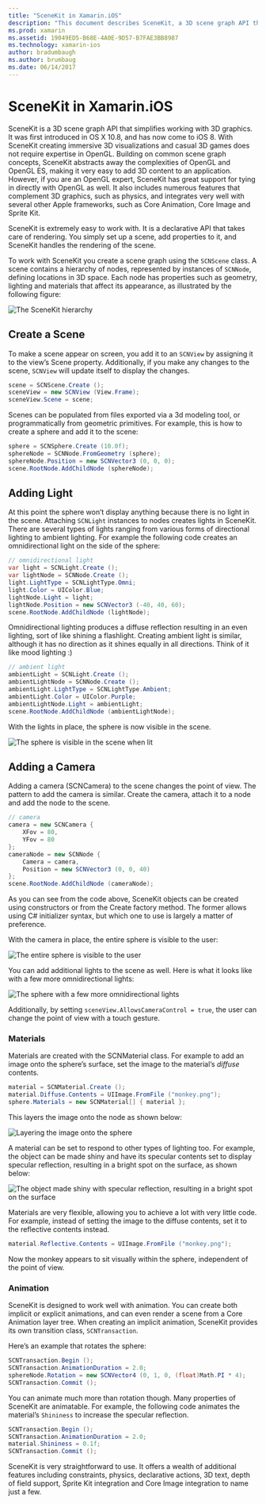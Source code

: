 ```yaml
---
title: "SceneKit in Xamarin.iOS"
description: "This document describes SceneKit, a 3D scene graph API that simplifies working with 3D graphics by abstracting away the complexities of OpenGL."
ms.prod: xamarin
ms.assetid: 19049ED5-B68E-4A0E-9D57-B7FAE3BB8987
ms.technology: xamarin-ios
author: bradumbaugh
ms.author: brumbaug
ms.date: 06/14/2017
---
```


# SceneKit in Xamarin.iOS

SceneKit is a 3D scene graph API that simplifies working with 3D graphics. It was first introduced in OS X 10.8, and has now come to iOS 8. With SceneKit creating immersive 3D visualizations and casual 3D games does not require expertise in OpenGL. Building on common scene graph concepts, SceneKit abstracts away the complexities of OpenGL and OpenGL ES, making it very easy to add 3D content to an application. However, if you are an OpenGL expert, SceneKit has great support for tying in directly with OpenGL as well. It also includes numerous features that complement 3D graphics, such as physics, and integrates very well with several other Apple frameworks, such as Core Animation, Core Image and Sprite Kit.

SceneKit is extremely easy to work with. It is a declarative API that takes care of rendering. You simply set up a scene, add properties to it, and SceneKit handles the rendering of the scene.

To work with SceneKit you create a scene graph using the `SCNScene` class. A scene contains a hierarchy of nodes, represented by instances of `SCNNode`, defining locations in 3D space. Each node has properties such as geometry, lighting and materials that affect its appearance, as illustrated by the following figure:

![](scenekit-images/image7.png "The SceneKit hierarchy") 

## Create a Scene

To make a scene appear on screen, you add it to an `SCNView` by assigning it to the view’s Scene property. Additionally, if you make any changes to the scene, `SCNView` will update itself to display the changes.

```csharp
scene = SCNScene.Create ();
sceneView = new SCNView (View.Frame);
sceneView.Scene = scene;
```

Scenes can be populated from files exported via a 3d modeling tool, or programmatically from geometric primitives. For example, this is how to create a sphere and add it to the scene:

```csharp
sphere = SCNSphere.Create (10.0f);
sphereNode = SCNNode.FromGeometry (sphere);
sphereNode.Position = new SCNVector3 (0, 0, 0);
scene.RootNode.AddChildNode (sphereNode);
```

## Adding Light

At this point the sphere won’t display anything because there is no light in the scene. Attaching `SCNLight` instances to nodes creates lights in SceneKit. There are several types of lights ranging from various forms of directional lighting to ambient lighting. For example the following code creates an omnidirectional light on the side of the sphere:

```csharp
// omnidirectional light
var light = SCNLight.Create ();
var lightNode = SCNNode.Create ();
light.LightType = SCNLightType.Omni;
light.Color = UIColor.Blue;
lightNode.Light = light;
lightNode.Position = new SCNVector3 (-40, 40, 60);
scene.RootNode.AddChildNode (lightNode);
```

Omnidirectional lighting produces a diffuse reflection resulting in an even lighting, sort of like shining a flashlight. Creating ambient light is similar, although it has no direction as it shines equally in all directions. Think of it like mood lighting :)

```csharp
// ambient light
ambientLight = SCNLight.Create ();
ambientLightNode = SCNNode.Create ();
ambientLight.LightType = SCNLightType.Ambient;
ambientLight.Color = UIColor.Purple;
ambientLightNode.Light = ambientLight;
scene.RootNode.AddChildNode (ambientLightNode);
```

With the lights in place, the sphere is now visible in the scene.

![](scenekit-images/image8.png "The sphere is visible in the scene when lit")
 
## Adding a Camera

Adding a camera (SCNCamera) to the scene changes the point of view. The pattern to add the camera is similar. Create the camera, attach it to a node and add the node to the scene.

```csharp
// camera
camera = new SCNCamera {
	XFov = 80,
	YFov = 80
};
cameraNode = new SCNNode {
	Camera = camera,
	Position = new SCNVector3 (0, 0, 40)
};
scene.RootNode.AddChildNode (cameraNode);
```

As you can see from the code above, SceneKit objects can be created using constructors or from the Create factory method. The former allows using C# initializer syntax, but which one to use is largely a matter of preference.

With the camera in place, the entire sphere is visible to the user:

![](scenekit-images/image9.png "The entire sphere is visible to the user")
 
You can add additional lights to the scene as well. Here is what it looks like with a few more omnidirectional lights:

![](scenekit-images/image10.png "The sphere with a few more omnidirectional lights")
 
Additionally, by setting `sceneView.AllowsCameraControl = true`, the user can change the point of view with a touch gesture.

### Materials

Materials are created with the SCNMaterial class. For example to add an image onto the sphere’s surface, set the image to the material’s *diffuse* contents.

```csharp
material = SCNMaterial.Create ();
material.Diffuse.Contents = UIImage.FromFile ("monkey.png");
sphere.Materials = new SCNMaterial[] { material };
```

This layers the image onto the node as shown below:

![](scenekit-images/image11.png "Layering the image onto the sphere")
 
A material can be set to respond to other types of lighting too. For example, the object can be made shiny and have its specular contents set to display specular reflection, resulting in a bright spot on the surface, as shown below:

![](scenekit-images/image12.png "The object made shiny with specular reflection, resulting in a bright spot on the surface")
 
Materials are very flexible, allowing you to achieve a lot with very little code. For example, instead of setting the image to the diffuse contents, set it to the reflective contents instead.

```csharp
material.Reflective.Contents = UIImage.FromFile ("monkey.png");
```

Now the monkey appears to sit visually within the sphere, independent of the point of view.

### Animation

SceneKit is designed to work well with animation. You can create both implicit or explicit animations, and can even render a scene from a Core Animation layer tree. When creating an implicit animation, SceneKit provides its own transition class, `SCNTransaction`.

Here’s an example that rotates the sphere:

```csharp
SCNTransaction.Begin ();
SCNTransaction.AnimationDuration = 2.0;
sphereNode.Rotation = new SCNVector4 (0, 1, 0, (float)Math.PI * 4);
SCNTransaction.Commit ();
```

You can animate much more than rotation though. Many properties of SceneKit are animatable. For example, the following code animates the material’s `Shininess` to increase the specular reflection.

```csharp
SCNTransaction.Begin ();
SCNTransaction.AnimationDuration = 2.0;
material.Shininess = 0.1f;
SCNTransaction.Commit ();
```

SceneKit is very straightforward to use. It offers a wealth of additional features including constraints, physics, declarative actions, 3D text, depth of field support, Sprite Kit integration and Core Image integration to name just a few.